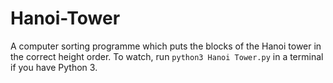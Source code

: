 # Hanoi-Tower
A computer sorting programme which puts the blocks of the Hanoi tower in the correct height order. To watch, run `python3 Hanoi Tower.py` in a terminal if you have Python 3.
